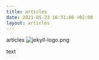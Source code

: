 ```yaml
---
title: articles
date: 2021-05-23 16:31:00 +02:00
layout: articles
---
```


articles
![jekyll-logo.png](/uploads/jekyll-logo.png)

text